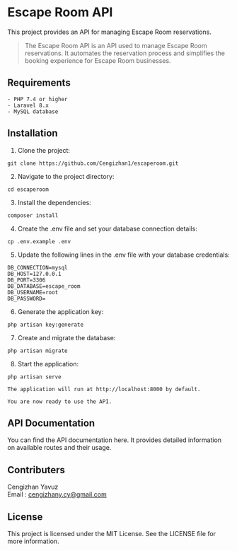 # Escape Room API
This project provides an API for managing Escape Room reservations.
> The Escape Room API is an API used
> to manage Escape Room reservations.
> It automates the reservation process and simplifies
> the booking experience for Escape Room businesses.

## Requirements
```
- PHP 7.4 or higher
- Laravel 8.x
- MySQL database
```

## Installation
1. Clone the project:

```
git clone https://github.com/Cengizhan1/escaperoom.git
``` 
2. Navigate to the project directory:

```
cd escaperoom
``` 
3. Install the dependencies:

```
composer install
``` 
4. Create the .env file and set your database connection details:

```
cp .env.example .env
``` 
5. Update the following lines in the .env file with your database credentials:

```
DB_CONNECTION=mysql
DB_HOST=127.0.0.1
DB_PORT=3306
DB_DATABASE=escape_room
DB_USERNAME=root
DB_PASSWORD=
``` 
6. Generate the application key:

```
php artisan key:generate
``` 

7. Create and migrate the database:

```
php artisan migrate
``` 

8. Start the application:

```
php artisan serve
``` 
    The application will run at http://localhost:8000 by default.
    
    You are now ready to use the API.

## API Documentation
You can find the API documentation here. 
It provides detailed information on available routes and their usage.

## Contributers
Cengizhan Yavuz \
Email : cengizhany.cy@gmail.com
## License
This project is licensed under the MIT License. See the LICENSE file for more information.
